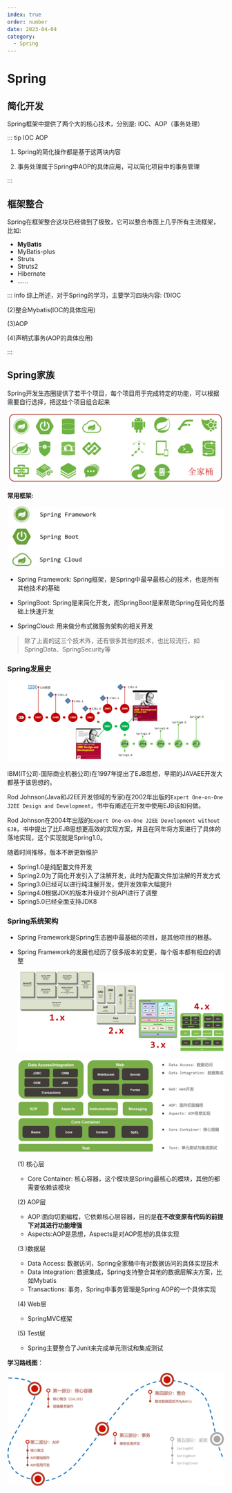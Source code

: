 ```yaml
---
index: true
order: number
date: 2023-04-04
category: 
  - Spring
---
```


# Spring
<!-- more -->

## 简化开发

Spring框架中提供了两个大的核心技术，分别是: IOC、AOP（事务处理）

::: tip IOC AOP

1. Spring的简化操作都是基于这两块内容

2. 事务处理属于Spring中AOP的具体应用，可以简化项目中的事务管理

:::

## 框架整合

Spring在框架整合这块已经做到了极致，它可以整合市面上几乎所有主流框架，比如:

* **MyBatis**
* MyBatis-plus
* Struts
* Struts2
* Hibernate
* ……

::: info 综上所述，对于Spring的学习，主要学习四块内容:
(1)IOC  

(2)整合Mybatis(IOC的具体应用)  

(3)AOP  

(4)声明式事务(AOP的具体应用)  

:::

## Spring家族

Spring开发生态圈提供了若干个项目，每个项目用于完成特定的功能，可以根据需要自行选择，把这些个项目组合起来

![ ](./assets/readme/image-20210729171850181.png)

**常用框架:**

![ ](./assets/readme/1629714811435.png)

* Spring Framework: Spring框架，是Spring中最早最核心的技术，也是所有其他技术的基础  

* SpringBoot: Spring是来简化开发，而SpringBoot是来帮助Spring在简化的基础上快速开发  

* SpringCloud: 用来做分布式微服务架构的相关开发  

> 除了上面的这三个技术外，还有很多其他的技术，也比较流行，如SpringData、SpringSecurity等
  
### Spring发展史

![ ](./assets/readme/image-20210729171926576.png)

IBM(IT公司-国际商业机器公司)在1997年提出了EJB思想，早期的JAVAEE开发大都基于该思想的。  

Rod Johnson(Java和J2EE开发领域的专家)在2002年出版的`Expert One-on-One J2EE Design and Development`，书中有阐述在开发中使用EJB该如何做。  

Rod Johnson在2004年出版的`Expert One-on-One J2EE Development without EJB`，书中提出了比EJB思想更高效的实现方案，并且在同年将方案进行了具体的落地实现，这个实现就是Spring1.0。  

随着时间推移，版本不断更新维护  

* Spring1.0是纯配置文件开发
* Spring2.0为了简化开发引入了注解开发，此时为配置文件加注解的开发方式
* Spring3.0已经可以进行纯注解开发，使开发效率大幅提升
* Spring4.0根据JDK的版本升级对个别API进行了调整
* Spring5.0已经全面支持JDK8

### Spring系统架构

* Spring Framework是Spring生态圈中最基础的项目，是其他项目的根基。

* Spring Framework的发展也经历了很多版本的变更，每个版本都有相应的调整

  ![ ](./assets/readme/image-20210729172153796.png)

  ![ ](./assets/readme/1629720945720.png)

  (1) 核心层

  * Core Container: 核心容器，这个模块是Spring最核心的模块，其他的都需要依赖该模块

  (2) AOP层

  * AOP:面向切面编程，它依赖核心层容器，目的是**在不改变原有代码的前提下对其进行功能增强**
  * Aspects:AOP是思想，Aspects是对AOP思想的具体实现

  (3 )数据层

  * Data Access: 数据访问，Spring全家桶中有对数据访问的具体实现技术
  * Data Integration: 数据集成，Spring支持整合其他的数据层解决方案，比如Mybatis
  * Transactions: 事务，Spring中事务管理是Spring AOP的一个具体实现

  (4) Web层

  * SpringMVC框架

  (5) Test层

  * Spring主要整合了Junit来完成单元测试和集成测试

**学习路线图**：

![ ](./assets/readme/1629722300996.png)
